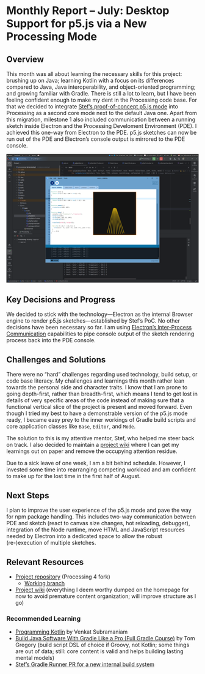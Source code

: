 # Monthly Report – July: Desktop Support for p5.js via a New Processing Mode

## Overview

This month was all about learning the necessary skills for this project: brushing up on Java; learning Kotlin with a focus on its differences compared to Java, Java interoperability, and object-oriented programming; and growing familiar with Gradle. There is still a lot to learn, but I have been feeling confident enough to make my dent in the Processing code base. For that we decided to integrate [Stef’s proof-of-concept p5.js mode](https://github.com/Stefterv/processing-p5js-mode) into Processing as a second core mode next to the default Java one. Apart from this migration, milestone 1 also included communication between a running sketch inside Electron and the Processing Develoment Environment (PDE). I achieved this one-way from Electron to the PDE. p5.js sketches can now be run out of the PDE and Electron’s console output is mirrored to the PDE console.

![p5.js sketch running inside PDE, with debug output on the console.](./pr05_2025_July_report_Stephan_Max.png)

## Key Decisions and Progress

We decided to stick with the technology—Electron as the internal Browser engine to render p5.js sketches—established by Stef’s PoC. No other decisions have been necessary so far. I am using [Electron’s Inter-Process Communication](https://www.electronjs.org/docs/latest/tutorial/ipc) capabilities to pipe console output of the sketch rendering process back into the PDE console.

## Challenges and Solutions

There were no “hard” challenges regarding used technology, build setup, or code base literacy. My challenges and learnings this month rather lean towards the personal side and character traits. I know that I am prone to going depth-first, rather than breadth-first, which means I tend to get lost in details of very specific areas of the code instead of making sure that a functional vertical slice of the project is present and moved forward. Even though I tried my best to have a demonstrable version of the p5.js mode ready, I became easy prey to the inner workings of Gradle build scripts and core application classes like `Base`, `Editor`, and `Mode`.

The solution to this is my attentive mentor, Stef, who helped me steer back on track. I also decided to maintain a [project wiki](https://github.com/stephanmax/processing4/wiki) where I can get my learnings out on paper and remove the occupying attention residue.

Due to a sick leave of one week, I am a bit behind schedule. However, I invested some time into rearranging competing workload and am confident to make up for the lost time in the first half of August.

## Next Steps

I plan to improve the user experience of the p5.js mode and pave the way for npm package handling. This includes two-way communication between PDE and sketch (react to canvas size changes, hot reloading, debugger), integration of the Node runtime, move HTML and JavaScript resources needed by Electron into a dedicated space to allow the robust (re-)execution of multiple sketches.

## Relevant Resources

- [Project repository](https://github.com/stephanmax/processing4/tree/main) (Processing 4 fork)
  - [Working branch](https://github.com/stephanmax/processing4/tree/pr05-poc)
- [Project wiki](https://github.com/stephanmax/processing4/wiki) (everything I deem worthy dumped on the homepage for now to avoid premature content organization; will improve structure as I go)

### Recommended Learning

- [Programming Kotlin](https://pragprog.com/titles/vskotlin/programming-kotlin/) by Venkat Subramaniam
- [Build Java Software With Gradle Like a Pro (Full Gradle Course)](https://www.youtube.com/watch?v=SJKXJHKTRX8) by Tom Gregory (build script DSL of choice if Groovy, not Kotlin; some things are out of data; still: core content is valid and helps building lasting mental models)
- [Stef’s Gradle Runner PR for a new internal build system](https://github.com/Stefterv/processing4/pull/7)
